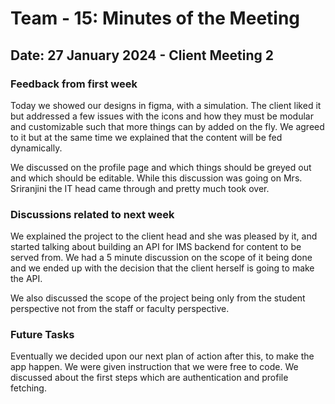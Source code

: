 # Team - 15: Minutes of the Meeting

## Date: 27 January 2024 - Client Meeting 2

### Feedback from first week

Today we showed our designs in figma, with a simulation. The client liked it but 
addressed a few issues with the icons and how they must be modular and customizable
such that more things can by added on the fly.
We agreed to it but at the same time we explained that the content will be fed dynamically.

We discussed on the profile page and which things should be greyed out and which should be 
editable. While this discussion was going on Mrs. Sriranjini the IT head came through and 
pretty much took over.

### Discussions related to next week

We explained the project to the client head and she was pleased by it, and started talking 
about building an API for IMS backend for content to be served from. We had a 5 minute 
discussion on the scope of it being done and we ended up with the decision that the 
client herself is going to make the API.

We also discussed the scope of the project being only from the student perspective not 
from the staff or faculty perspective.

### Future Tasks

Eventually we decided upon our next plan of action after this, to make the app happen. 
We were given instruction that we were free to code. We discussed about the first 
steps which are authentication and profile fetching.

